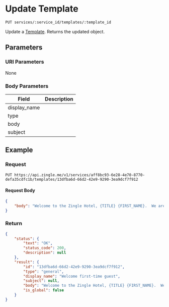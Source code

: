 # Update Template

    PUT services/:service_id/templates/:template_id
    
Update a [Template]. Returns the updated object.




## Parameters
### URI Parameters
None
### Body Parameters
Field | Description
--- | ---
display_name | 
type | 
body |  
subject | 

## Example
### Request

    PUT https://api.zingle.me/v1/services/aff8bc93-6e28-4e70-8770-defa35cdfc1b/templates/13dfba6d-66d2-42e9-9290-3ea9dcf7f912
#### Request Body
```json 
{
    "body": "Welcome to the Zingle Hotel, {TITLE} {FIRST_NAME}.  We are sure you will enjoy your first stay with us.",
}
```

### Return
``` json
{
    "status": {
        "text": "OK",
        "status_code": 200,
        "description": null
    },
    "result": {
        "id": "13dfba6d-66d2-42e9-9290-3ea9dcf7f912",
        "type": "general",
        "display_name": "Welcome first-time guest",
        "subject": null,
        "body": "Welcome to the Zingle Hotel, {TITLE} {FIRST_NAME}.  We are sure you will enjoy your first stay with us.",
        "is_global": false
    }
}
```

[Template]: README.md
